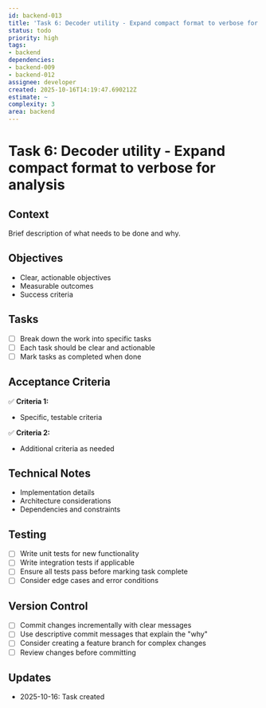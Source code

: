 ```yaml
---
id: backend-013
title: 'Task 6: Decoder utility - Expand compact format to verbose for analysis'
status: todo
priority: high
tags:
- backend
dependencies:
- backend-009
- backend-012
assignee: developer
created: 2025-10-16T14:19:47.690212Z
estimate: ~
complexity: 3
area: backend
---
```


# Task 6: Decoder utility - Expand compact format to verbose for analysis

## Context
Brief description of what needs to be done and why.

## Objectives
- Clear, actionable objectives
- Measurable outcomes
- Success criteria

## Tasks
- [ ] Break down the work into specific tasks
- [ ] Each task should be clear and actionable
- [ ] Mark tasks as completed when done

## Acceptance Criteria
✅ **Criteria 1:**
- Specific, testable criteria

✅ **Criteria 2:**
- Additional criteria as needed

## Technical Notes
- Implementation details
- Architecture considerations
- Dependencies and constraints

## Testing
- [ ] Write unit tests for new functionality
- [ ] Write integration tests if applicable
- [ ] Ensure all tests pass before marking task complete
- [ ] Consider edge cases and error conditions

## Version Control
- [ ] Commit changes incrementally with clear messages
- [ ] Use descriptive commit messages that explain the "why"
- [ ] Consider creating a feature branch for complex changes
- [ ] Review changes before committing

## Updates
- 2025-10-16: Task created